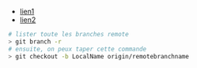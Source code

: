  - [lien1](https://guillaumebriday.fr/comment-jutilise-git-mes-astuces-et-bonnes-pratiques)
 - [lien2](https://guillaumebriday.fr/comment-jutilise-git-mes-astuces-et-bonnes-pratiques)

```bash
# lister toute les branches remote
> git branch -r
# ensuite, on peux taper cette commande
> git checkout -b LocalName origin/remotebranchname
```

